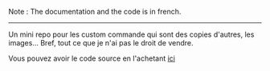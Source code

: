 Note : The documentation and the code is in french.

---
Un mini repo pour les custom commande qui sont des copies d'autres, les images... Bref, tout ce que je n'ai pas le droit de vendre. 

Vous pouvez avoir le code source en l'achetant [ici](https://gitstore.app/repositories/Mara-Li/YAGPDB-cc-rp)
